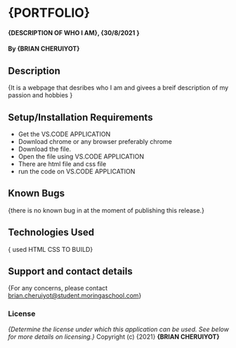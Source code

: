 # {PORTFOLIO}
#### {DESCRIPTION OF WHO I AM}, {30/8/2021 }
#### By **{BRIAN CHERUIYOT}**
## Description
{It is a webpage that desribes who I am and givees a breif description of my passion and hobbies }
## Setup/Installation Requirements
* Get the VS.CODE APPLICATION
* Download chrome or any browser preferably chrome
* Download the file.
* Open the file using VS.CODE APPLICATION
* There are html file and css file
* run the code on VS.CODE APPLICATION
## Known Bugs
{there is no known bug in at the moment of publishing this release.}
## Technologies Used
{ used HTML CSS TO BUILD}
## Support and contact details
{For any concerns, please contact brian.cheruiyot@student.moringaschool.com}
### License
*{Determine the license under which this application can be used.  See below for more details on licensing.}*
Copyright (c) {2021} **{BRIAN CHERUIYOT}**
  
